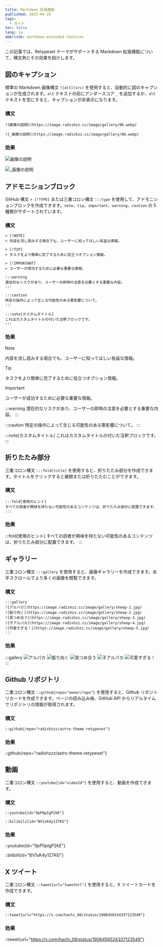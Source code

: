 ```yaml
---
title: Markdown 拡張機能
published: 2025-04-25
tags:
  - ガイド
toc: false
lang: ja
abbrlink: markdown-extended-features
---
```


この記事では、Retypeset テーマがサポートする Markdown 拡張機能について、構文例とその効果を紹介します。

## 図のキャプション

標準の Markdown 画像構文 `![alt](src)` を使用すると、自動的に図のキャプションが生成されます。`alt` テキストの前にアンダースコア `_` を追加するか、`alt` テキストを空にすると、キャプションが非表示になります。

### 構文

```
![画像の説明](https://image.radishzz.cc/image/gallery/06.webp)

![_画像の説明](https://image.radishzz.cc/image/gallery/06.webp)
```

### 効果

![画像の説明](https://image.radishzz.cc/image/gallery/06.webp)

![_画像の説明](https://image.radishzz.cc/image/gallery/06.webp)

## アドモニションブロック

GitHub 構文 `> [!TYPE]` または三重コロン構文 `:::type` を使用して、アドモニションブロックを作成できます。`note`、`tip`、`important`、`warning`、`caution` の 5 種類がサポートされています。

### 構文

```
> [!NOTE]
> 内容を流し読みする場合でも、ユーザーに知ってほしい有益な情報。

> [!TIP]
> タスクをより簡単に完了するために役立つオプション情報。

> [!IMPORTANT]
> ユーザーが成功するために必要な重要な情報。

:::warning
潜在的なリスクがあり、ユーザーの即時の注意を必要とする重要な内容。
:::

:::caution
特定の操作によって生じる可能性のある悪影響について。
:::

:::note[カスタムタイトル]
これはカスタムタイトルの付いた注釈ブロックです。
:::
```

### 効果

> [!NOTE]
> 内容を流し読みする場合でも、ユーザーに知ってほしい有益な情報。

> [!TIP]
> タスクをより簡単に完了するために役立つオプション情報。

> [!IMPORTANT]
> ユーザーが成功するために必要な重要な情報。

:::warning
潜在的なリスクがあり、ユーザーの即時の注意を必要とする重要な内容。
:::

:::caution
特定の操作によって生じる可能性のある悪影響について。
:::

:::note[カスタムタイトル]
これはカスタムタイトルの付いた注釈ブロックです。
:::

## 折りたたみ部分

三重コロン構文 `:::fold[title]` を使用すると、折りたたみ部分を作成できます。タイトルをクリックすると展開または折りたたむことができます。

### 構文

```
:::fold[使用のヒント]
すべての読者が興味を持たない可能性のあるコンテンツは、折りたたみ部分に配置できます。
:::
```

### 効果

:::fold[使用のヒント]
すべての読者が興味を持たない可能性のあるコンテンツは、折りたたみ部分に配置できます。
:::

## ギャラリー

三重コロン構文 `:::gallery` を使用すると、画像ギャラリーを作成できます。水平スクロールでより多くの画像を閲覧できます。

### 構文

```
:::gallery
![アルパカ](https://image.radishzz.cc/image/gallery/sheep-1.jpg)
![振り向く](https://image.radishzz.cc/image/gallery/sheep-2.jpg)
![見つめ合う](https://image.radishzz.cc/image/gallery/sheep-3.jpg)
![子アルパカ](https://image.radishzz.cc/image/gallery/sheep-4.jpg)
![可愛すぎる！](https://image.radishzz.cc/image/gallery/sheep-5.jpg)
:::
```

### 効果

:::gallery
![アルパカ](https://image.radishzz.cc/image/gallery/sheep-1.jpg)
![振り向く](https://image.radishzz.cc/image/gallery/sheep-2.jpg)
![見つめ合う](https://image.radishzz.cc/image/gallery/sheep-3.jpg)
![子アルパカ](https://image.radishzz.cc/image/gallery/sheep-4.jpg)
![可愛すぎる！](https://image.radishzz.cc/image/gallery/sheep-5.jpg)
:::

## Github リポジトリ

二重コロン構文 `::github{repo="owner/repo"}` を使用すると、Github リポジトリカードを作成できます。ページの読み込み後、GitHub API からリアルタイムでリポジトリの情報が取得されます。

### 構文

```
::github{repo="radishzzz/astro-theme-retypeset"}
```

### 効果

::github{repo="radishzzz/astro-theme-retypeset"}

## 動画

二重コロン構文 `::youtube{id="videoId"}` を使用すると、動画を作成できます。

### 構文

```
::youtube{id="9pP0pIgP2kE"}

::bilibili{id="BV1sK4y1Z7KG"}
```

### 効果

::youtube{id="9pP0pIgP2kE"}

::bilibili{id="BV1sK4y1Z7KG"}

## X ツイート

二重コロン構文 `::tweet{url="tweetUrl"}` を使用すると、X ツイートカードを作成できます。

### 構文

```
::tweet{url="https://x.com/hachi_08/status/1906456524337123549"}
```

### 効果

::tweet{url="https://x.com/hachi_08/status/1906456524337123549"}
